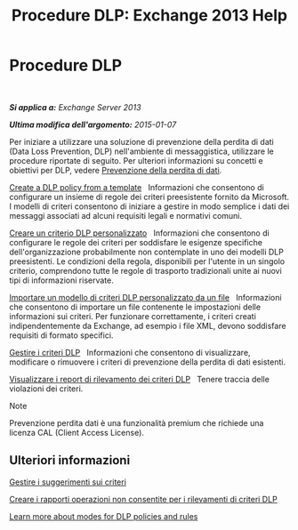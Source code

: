 ﻿---
title: 'Procedure DLP: Exchange 2013 Help'
TOCTitle: Procedure DLP
ms:assetid: e2f575aa-552e-4dcc-8d7b-1ffd697d67df
ms:mtpsurl: https://technet.microsoft.com/it-it/library/JJ657736(v=EXCHG.150)
ms:contentKeyID: 50481887
ms.date: 05/22/2018
mtps_version: v=EXCHG.150
ms.translationtype: MT
---

# Procedure DLP

 

_**Si applica a:** Exchange Server 2013_

_**Ultima modifica dell'argomento:** 2015-01-07_

Per iniziare a utilizzare una soluzione di prevenzione della perdita di dati (Data Loss Prevention, DLP) nell'ambiente di messaggistica, utilizzare le procedure riportate di seguito. Per ulteriori informazioni su concetti e obiettivi per DLP, vedere [Prevenzione della perdita di dati](https://docs.microsoft.com/it-it/exchange/security-and-compliance/data-loss-prevention/data-loss-prevention).

[Create a DLP policy from a template](https://docs.microsoft.com/it-it/exchange/security-and-compliance/data-loss-prevention/create-dlp-policy-from-template)   Informazioni che consentono di configurare un insieme di regole dei criteri preesistente fornito da Microsoft. I modelli di criteri consentono di iniziare a gestire in modo semplice i dati dei messaggi associati ad alcuni requisiti legali e normativi comuni.

[Creare un criterio DLP personalizzato](https://docs.microsoft.com/it-it/exchange/security-and-compliance/data-loss-prevention/create-custom-dlp-policy)   Informazioni che consentono di configurare le regole dei criteri per soddisfare le esigenze specifiche dell'organizzazione probabilmente non contemplate in uno dei modelli DLP preesistenti. Le condizioni della regola, disponibili per l'utente in un singolo criterio, comprendono tutte le regole di trasporto tradizionali unite ai nuovi tipi di informazioni riservate.

[Importare un modello di criteri DLP personalizzato da un file](import-a-custom-dlp-policy-template-from-a-file-exchange-2013-help.md)   Informazioni che consentono di importare un file contenente le impostazioni delle informazioni sui criteri. Per funzionare correttamente, i criteri creati indipendentemente da Exchange, ad esempio i file XML, devono soddisfare requisiti di formato specifici.

[Gestire i criteri DLP](manage-dlp-policies-exchange-2013-help.md)   Informazioni che consentono di visualizzare, modificare o rimuovere i criteri di prevenzione della perdita di dati esistenti.

[Visualizzare i report di rilevamento dei criteri DLP](view-dlp-policy-detection-reports-exchange-2013-help.md)   Tenere traccia delle violazioni dei criteri.


> [!NOTE]
> Prevenzione perdita dati è una funzionalità premium che richiede una licenza CAL (Client Access License).



## Ulteriori informazioni

[Gestire i suggerimenti sui criteri](https://docs.microsoft.com/it-it/exchange/security-and-compliance/data-loss-prevention/manage-policy-tips)

[Creare i rapporti operazioni non consentite per i rilevamenti di criteri DLP](create-incident-reports-for-dlp-policy-detections-exchange-2013-help.md)

[Learn more about modes for DLP policies and rules](https://technet.microsoft.com/it-it/library/jj156481\(v=exchg.150\))

